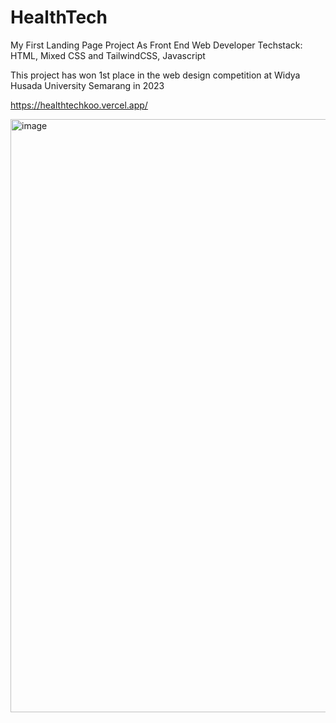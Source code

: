# HealthTech
My First Landing Page Project As Front End Web Developer
Techstack: HTML, Mixed CSS and TailwindCSS, Javascript

This project has won 1st place in the web design competition at Widya Husada University Semarang in 2023

https://healthtechkoo.vercel.app/

<img width="949" alt="image" src="https://github.com/user-attachments/assets/7a4110d4-fcd8-43fe-b247-62e05503a989">

